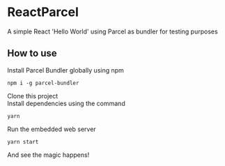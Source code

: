 # ReactParcel

A simple React 'Hello World' using Parcel as bundler for testing purposes

## How to use

Install Parcel Bundler globally using npm
```
npm i -g parcel-bundler
```
Clone this project  
Install dependencies using the command
```
yarn
```

Run the embedded web server
```
yarn start
```

And see the magic happens!